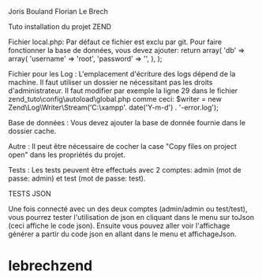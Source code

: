 Joris Bouland
Florian Le Brech


Tuto installation du projet ZEND

Fichier local.php:
Par défaut ce fichier est exclu par git. Pour faire fonctionner la base de données, vous devez ajouter:
 return array(
     'db' => array(
         'username' => 'root',
         'password' => '',
     ),
 );

Fichier pour les Log :
L'emplacement d'écriture des logs dépend de la machine. Il faut utiliser un dossier ne nécessitant pas les droits d'administrateur.
Il faut modifier par exemple la ligne 29 dans le fichier zend_tuto\config\autoload\global.php  comme ceci:
$writer = new Zend\Log\Writer\Stream('C:\xampp'. date('Y-m-d') . '-error.log');

Base de données :
Vous devez ajouter la base de donnée fournie dans le dossier cache.

Autre :
Il peut être nécessaire de cocher la case "Copy files on project open" dans les propriétés du projet.

Tests :
Les tests peuvent être effectués avec 2 comptes: admin (mot de passe: admin) et test (mot de passe: test).

TESTS JSON 

Une fois connecté avec un des deux comptes (admin/admin ou test/test), vous pourrez tester l'utilisation de json en cliquant dans le menu sur toJson (ceci affiche le code json). Ensuite vous pouvez aller voir l'affichage générer a partir du code json en allant dans le menu et affichageJson.


# lebrechzend 
